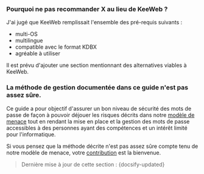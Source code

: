 ### Pourquoi ne pas recommander X au lieu de KeeWeb ?

J'ai jugé que KeeWeb remplissait l'ensemble des pré-requis suivants :

- multi-OS
- multilingue
- compatible avec le format KDBX
- agréable à utiliser

Il est prévu d'ajouter une section mentionnant des alternatives viables à KeeWeb.

### La méthode de gestion documentée dans ce guide n'est pas assez sûre.

Ce guide a pour objectif d'assurer un bon niveau de sécurité des mots de passe de façon à pouvoir déjouer les risques décrits dans notre [modèle de menace](concepts/threat-model.md) tout en rendant la mise en place et la gestion des mots de passe accessibles à des personnes ayant des compétences et un intérêt limité pour l'informatique.

Si vous pensez que la méthode décrite n'est pas assez sûre compte tenu de notre modèle de menace, votre [contribution](CONTRIBUTING.md) est la bienvenue.

> Dernière mise à jour de cette section : {docsify-updated}
